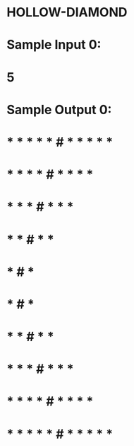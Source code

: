 # HOLLOW-DIAMOND
#
#
# Sample Input 0:
# 5
#
# Sample Output 0:
# 
# * * * * *  # * * * * *  
# * * * *    #   * * * *  
# * * *      #     * * *  
# * *        #       * *  
# *          #         *  
# *          #         *  
# * *        #       * *  
# * * *      #     * * *  
# * * * *    #   * * * *  
# * * * * *  # * * * * *  
